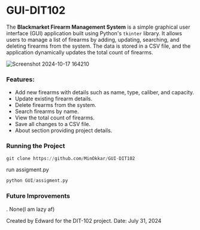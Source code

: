 # GUI-DIT102

The **Blackmarket Firearm Management System** is a simple graphical user interface (GUI) application built using Python's `tkinter` library. It allows users to manage a list of firearms by adding, updating, searching, and deleting firearms from the system. The data is stored in a CSV file, and the application dynamically updates the total count of firearms.


![Screenshot 2024-10-17 164210](https://github.com/user-attachments/assets/50d41e35-f7c4-4412-97e7-29f0b9d7aefb)

### Features:
- Add new firearms with details such as name, type, caliber, and capacity.
- Update existing firearm details.
- Delete firearms from the system.
- Search firearms by name.
- View the total count of firearms.
- Save all changes to a CSV file.
- About section providing project details.

### Running the Project

```python
git clone https://github.com/MinOkkar/GUI-DIT102
```
run assigment.py
```python
python GUI/assigment.py
```

### Future Improvements
. None(I am lazy af)


Created by Edward for the DIT-102 project. Date: July 31, 2024


